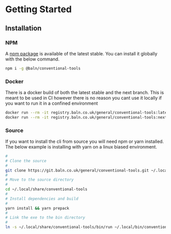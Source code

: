 # Getting Started

## Installation

### NPM

A [npm package](https://www.npmjs.com/package/@baln/conventional-tools) is
available of the latest stable. You can install it globally with the below
command.

```sh
npm i -g @baln/conventional-tools
```

### Docker

There is a docker build of both the latest stable and the next branch. This is
meant to be used in CI however there is no reason you cant use it locally if you
want to run it in a confined environment

```sh
docker run --rm -it registry.baln.co.uk/general/conventional-tools:latest conventional-tools --help
docker run --rm -it registry.baln.co.uk/general/conventional-tools:next conventional-tools --help
```

### Source

If you want to install the cli from source you will need npm or yarn installed.
The below example is installing with yarn on a linux biased environment.

```sh
#
# Clone the source
#
git clone https://git.baln.co.uk/general/conventional-tools.git ~/.local/share/conventional-tools
#
# Move to the source directory
#
cd ~/.local/share/conventional-tools
#
# Install dependencies and build
#
yarn install && yarn prepack
#
# Link the exe to the bin directory
#
ln -s ~/.local/share/conventional-tools/bin/run ~/.local/bin/conventional-tools
```
